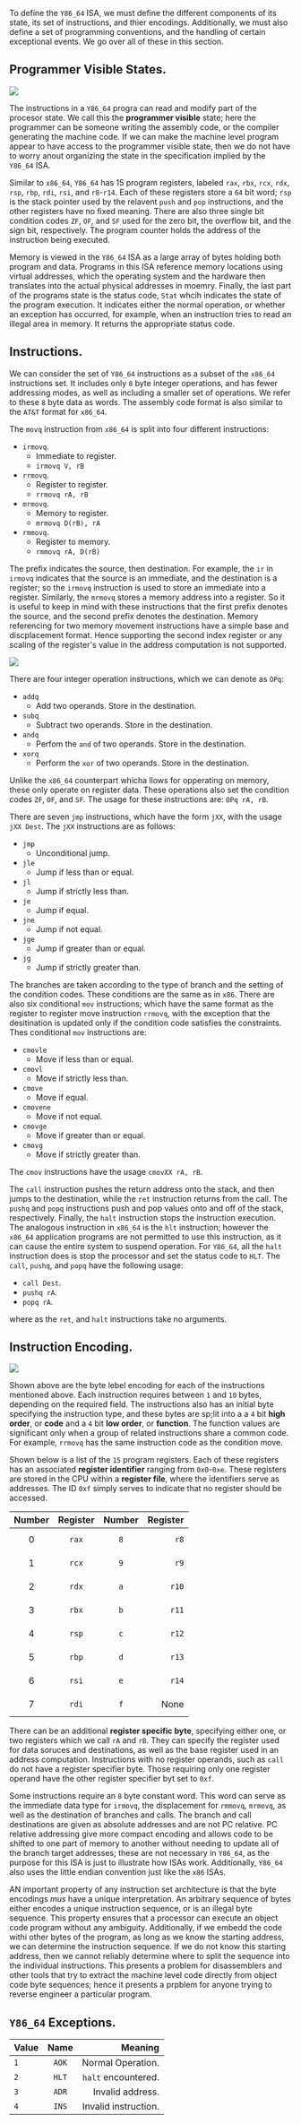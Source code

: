 To define the `Y86_64` ISA, we must define the different components of its
state, its set of instructions, and thier encodings. Additionally, we must also
define a set of programming conventions, and the handling of certain
exceptional events. We go over all of these in this section.

## Programmer Visible States.

![](../Figures/Chapter4/programmer_visible_state.png)

The instructions in a `Y86_64` progra can read and modify part of the procesor
state. We call this the **programmer visible** state; here the programmer can
be someone writing the assembly code, or the compiler generating the machine
code. If we can make the machine level program appear to have access to the
programmer visible state, then we do not have to worry anout organizing the
state in the specification implied by the `Y86_64` ISA.

Similar to `x86_64`, `Y86_64` has 15 program registers, labeled `rax`, `rbx`,
`rcx`, `rdx`, `rsp`, `rbp`, `rdi`, `rsi`, and `r8`-`r14`. Each of these
registers store a `64` bit word; `rsp` is the stack pointer used by the relavent
`push` and `pop` instructions, and the other registers have no fixed meaning.
There are also three single bit condition codes `ZF`, `OF`, and `SF` used for
the zero bit, the overflow bit, and the sign bit, respectively. The program
counter holds the address of the instruction being executed.

Memory is viewed in the `Y86_64` ISA as a large array of bytes holding both
program and data. Programs in this ISA reference memory locations using virtual
addresses, which the operating system and the hardware then translates into the
actual physical addresses in moemry. Finally, the last part of the programs
state is the status code, `Stat` whcih indicates the state of the program
execution. It indicates either the normal operation, or whether an exception
has occurred, for example, when an instruction tries to read an illegal area in
memory. It returns the appropriate status code.

## Instructions.

We can consider the set of `Y86_64` instructions as a subset of the `x86_64`
instructions set. It includes only `8` byte integer operations, and has fewer
addressing modes, as well as including a smaller set of operations. We refer to
these `8` byte data as words. The assembly code format is also similar to the
`AT&T` format for `x86_64`.

The `movq` instruction from `x86_64` is split into four different instructions:
-   `irmovq`.
    - Immediate to register.
    - `irmovq V, rB`
-   `rrmovq`.
    - Register to register.
    - `rrmovq rA, rB`
-   `mrmovq`.
    - Memory to register.
    - `mrmovq D(rB), rA`
-   `rmmovq`.
    - Register to memory.
    - `rmmovq rA, D(rB)`

The prefix indicates the source, then destination. For example, the `ir` in
`irmovq` indicates that the source is an immediate, and the destination is a
register; so the `irmovq` instruction is used to store an immediate into a
register. Similarly, the `mrmovq` stores a memory address into a register. So
it is useful to keep in mind with these instructions that the first prefix
denotes the source, and the second prefix denotes the destination.
Memory referencing for two memory movement instructions have a simple base and
discplacement format. Hence supporting the second index register or any scaling
of the register's value in the address computation is not supported.

![](../Figures/Chapter4/y86_64_isa.png)

There are four integer operation instructions, which we can denote as `OPq`:
-   `addq`
    - Add two operands. Store in the destination.
-   `subq`
    - Subtract two operands. Store in the destination.
-   `andq`
    - Perfom the `and` of two operands. Store in the destination.
-   `xorq`
    - Perform the `xor` of two operands. Store in the destination.

Unlike the `x86_64` counterpart whicha llows for opperating on memory, these
only operate on register data. These operations also set the condition codes
`ZF`, `OF`, and `SF`. The usage for these instructions are: `OPq rA, rB`.

There are seven `jmp` instructions, which have the form `jXX`, with the usage
`jXX Dest`. The `jXX` instructions are as follows:
-   `jmp`
    - Unconditional jump.
-   `jle`
    - Jump if less than or equal.
-   `jl`
    - Jump if strictly less than.
-   `je`
    - Jump if equal.
-   `jne`
    - Jump if not equal.
-   `jge`
    - Jump if greater than or equal.
-   `jg`
    - Jump if strictly greater than.

The branches are taken according to the type of branch and the setting of the
condition codes. These conditions are the same as in `x86`. There are also six
conditional `mov` instructions; which have the same format as the register to
register move instruction `rrmovq`, with the exception that the desitination is
updated only if the condition code satisfies the constraints. Thes conditional
`mov` instructions are:
-   `cmovle`
    - Move if less than or equal.
-   `cmovl`
    - Move if strictly less than.
-   `cmove`
    - Move if equal.
-   `cmovene`
    - Move if not equal.
-   `cmovge`
    - Move if greater than or equal.
-   `cmovg`
    - Move if strictly greater than.

The `cmov` instructions have the usage `cmovXX rA, rB`.

The `call` instruction pushes the return address onto the stack, and then jumps
to the destination, while the `ret` instruction returns from the call. The
`pushq` and `popq` instructions push and pop values onto and off of the stack,
respectively. Finally, the `halt` instruction stops the instruction execution.
The analogous instruction in `x86_64` is the `hlt` instruction; however the
`x86_64` application programs are not permitted to use this instruction, as it
can cause the entire system to suspend operation. For `Y86_64`, all the `halt`
instruction does is stop the processor and set the status code to `HLT`. The
`call`, `pushq`, and `popq` have the following usage:
-   `call Dest`.
-   `pushq rA`.
-   `popq rA`.

where as the `ret`, and `halt` instructions take no arguments.

## Instruction Encoding.

![](../Figures/Chapter4/instruction_encoding.png)

Shown above are the byte lebel encoding for each of the instructions mentioned
above. Each instruction requires between `1` and `10` bytes, depending on the
required field. The instructions also has an initial byte specifying the
instruction type, and these bytes are sp;lit into a a `4` bit **high order**,
or **code** and a `4` bit **low order**, or **function**. The function values
are significant only when a group of related instructions share a common code.
For example, `rrmovq` has the same instruction code as the condition move.

Shown below is a list of the `15` program registers. Each of these registers
has an associated **register identifier** ranging from `0x0`-`0xe`. These
registers are stored in the CPU within a **register file**, where the
identifiers serve as addresses. The ID `0xf` simply serves to indicate that no
register should be accessed.

|Number     |   Register    |   Number      |       Register|
|:---       |   :---:       |   :---:       |           ---:|
|$$0$$      |   `rax`       |    `8`        |       `r8`    |
|$$1$$      |   `rcx`       |    `9`        |       `r9`    |
|$$2$$      |   `rdx`       |    `a`        |       `r10`   |
|$$3$$      |   `rbx`       |    `b`        |       `r11`   |
|$$4$$      |   `rsp`       |    `c`        |       `r12`   |
|$$5$$      |   `rbp`       |    `d`        |       `r13`   |
|$$6$$      |   `rsi`       |    `e`        |       `r14`   |
|$$7$$      |   `rdi`       |    `f`        |       None    |

There can be an additional **register specific byte**, specifying either one,
or two registers which we call `rA` and `rB`. They can specify the register
used for data soruces and destinations, as well as the base register used in an
address computation. Instructions with no register operands, such as `call` do
not have a register specifier byte. Those requiring only one register operand
have the other register specifier byt set to `0xf`.

Some instructions require an `8` byte constant word. This word can serve as the
immediate data type for `irmovq`, the displacement for `rmmovq`, `mrmovq`, as
well as the destination of branches and calls. The branch and call destinations
are given as absolute addresses and are not PC relative. PC relative addressing
give more compact encoding and allows code to be shifted to one part of memory
to another without needing to update all of the branch target addresses; these
are not necessary in `Y86_64`, as the purpose for this ISA is just to
illustrate how ISAs work. Additionally, `Y86_64` also uses the little endian
convention just like the `x86` ISAs.

AN important property of any instruction set architecture is that the byte
encodings *mus* have a unique interpretation. An arbitrary sequence of bytes
either encodes a unique instruction sequence, or is an illegal byte sequence.
This property ensures that a processor can execute an object code program
without any ambiguity. Additionally, if we embedd the code withi other bytes of
the program, as long as we know the starting address, we can determine the
instruction sequence. If we do not know this starting address, then we cannot
reliably determine where to split the sequence into the individual
instructions. This presents a problem for disassemblers and other tools that
try to extract the machine level code directly from object code byte sequences;
hence it presents a prpblem for anyone trying to reverse engineer a particular
program.

## `Y86_64` Exceptions.

|Value      |       Name        |                       Meaning |
|:---       |   :---:           |                          ---: |
|`1`        |   `AOK`           |   Normal Operation.           |
|`2`        |   `HLT`           |   `halt` encountered.         |
|`3`        |   `ADR`           |   Invalid address.            |
|`4`        |   `INS`           |   Invalid instruction.        |
